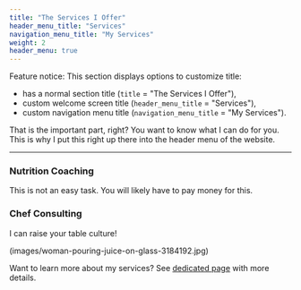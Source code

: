```yaml
---
title: "The Services I Offer"
header_menu_title: "Services"
navigation_menu_title: "My Services"
weight: 2
header_menu: true
---
```


Feature notice: This section displays options to customize title:

- has a normal section title (`title` = "The Services I Offer"),
- custom welcome screen title (`header_menu_title` = "Services"),
- custom navigation menu title (`navigation_menu_title` = "My Services").

That is the important part, right? You want to know what I can do for you. This is why I put this right up there into the header menu of the website.

---

### Nutrition Coaching

This is not an easy task.
You will likely have to pay money for this.

### Chef Consulting

I can raise your table culture!

(images/woman-pouring-juice-on-glass-3184192.jpg)

Want to learn more about my services? See [dedicated page](services) with more details.
